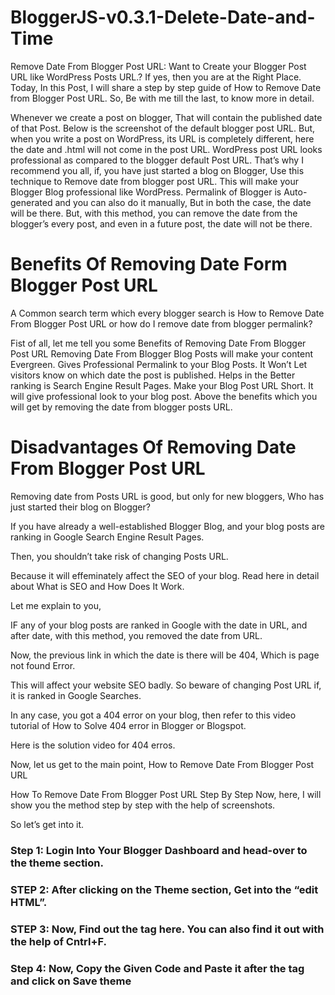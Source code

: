 # BloggerJS-v0.3.1-Delete-Date-and-Time

Remove Date From Blogger Post URL: Want to Create your Blogger Post URL like WordPress Posts URL.?
If yes, then you are at the Right Place.
Today, In this Post, I will share a step by step guide of How to Remove Date from Blogger Post URL.
So, Be with me till the last, to know more in detail.

Whenever we create a post on blogger,
That will contain the published date of that Post. Below is the screenshot of the default blogger post URL.
But, when you write a post on WordPress, its URL is completely different, here the date and .html will not come in the post URL.
WordPress post URL looks professional as compared to the blogger default Post URL. That’s why I recommend you all, if, you have just started a blog on Blogger,
Use this technique to Remove date from blogger post URL. This will make your Blogger Blog professional like WordPress.
Permalink of Blogger is Auto-generated and you can also do it manually, But in both the case, the date will be there.
But, with this method, you can remove the date from the blogger’s every post, and even in a future post, the date will not be there.

# Benefits Of Removing Date Form Blogger Post URL
A Common search term which every blogger search is How to Remove Date From Blogger Post URL or how do I remove date from blogger permalink?

Fist of all, let me tell you some Benefits of Removing Date From Blogger Post URL
Removing Date From Blogger Blog Posts will make your content Evergreen.
Gives Professional Permalink to your Blog Posts.
It Won’t Let visitors know on which date the post is published.
Helps in the Better ranking is Search Engine Result Pages.
Make your Blog Post URL Short.
It will give professional look to your blog post.
Above the benefits which you will get by removing the date from blogger posts URL.

# Disadvantages Of Removing Date From Blogger Post URL
Removing date from Posts URL is good, but only for new bloggers, Who has just started their blog on Blogger?

If you have already a well-established Blogger Blog, and your blog posts are ranking in Google Search Engine Result Pages.

Then, you shouldn’t take risk of changing Posts URL.

Because it will effeminately affect the SEO of your blog. Read here in detail about What is SEO and How Does It Work.

Let me explain to you,

IF any of your blog posts are ranked in Google with the date in URL, and after date, with this method, you removed the date from URL.

Now, the previous link in which the date is there will be 404, Which is page not found Error.

This will affect your website SEO badly. So beware of changing Post URL if, it is ranked in Google Searches.

In any case, you got a 404 error on your blog, then refer to this video tutorial of How to Solve 404 error in Blogger or Blogspot.

Here is the solution video for 404 erros.

Now, let us get to the main point, How to Remove Date From Blogger Post URL

How To Remove Date From Blogger Post URL Step By Step
Now, here, I will show you the method step by step with the help of screenshots.

So let’s get into it.
### Step 1: Login Into Your Blogger Dashboard and head-over to the theme section.
### STEP 2: After clicking on the Theme section, Get into the “edit HTML”.
### STEP 3: Now, Find out the <head> tag here. You can also find it out with the help of Cntrl+F.
### Step 4: Now, Copy the Given Code and Paste it after the <head> tag and click on Save theme
